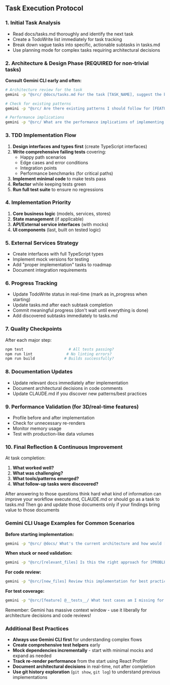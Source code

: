 ## Task Execution Protocol

### 1. Initial Task Analysis
- Read docs/tasks.md thoroughly and identify the next task
- Create a TodoWrite list immediately for task tracking
- Break down vague tasks into specific, actionable subtasks in tasks.md
- Use planning mode for complex tasks requiring architectural decisions

### 2. Architecture & Design Phase (REQUIRED for non-trivial tasks)
**Consult Gemini CLI early and often:**
```bash
# Architecture review for the task
gemini -p "@src/ @docs/tasks.md For the task [TASK_NAME], suggest the best architecture approach"

# Check for existing patterns
gemini -p "@src/ Are there existing patterns I should follow for [FEATURE]?"

# Performance implications
gemini -p "@src/ What are the performance implications of implementing [FEATURE]?"
```

### 3. TDD Implementation Flow
1. **Design interfaces and types first** (create TypeScript interfaces)
2. **Write comprehensive failing tests** covering:
   - Happy path scenarios
   - Edge cases and error conditions
   - Integration points
   - Performance benchmarks (for critical paths)
3. **Implement minimal code** to make tests pass
4. **Refactor** while keeping tests green
5. **Run full test suite** to ensure no regressions

### 4. Implementation Priority
1. **Core business logic** (models, services, stores)
2. **State management** (if applicable)
3. **API/External service interfaces** (with mocks)
4. **UI components** (last, built on tested logic)

### 5. External Services Strategy
- Create interfaces with full TypeScript types
- Implement mock versions for testing
- Add "proper implementation" tasks to roadmap
- Document integration requirements

### 6. Progress Tracking
- Update TodoWrite status in real-time (mark as in_progress when starting)
- Update tasks.md after each subtask completion
- Commit meaningful progress (don't wait until everything is done)
- Add discovered subtasks immediately to tasks.md

### 7. Quality Checkpoints
After each major step:
```bash
npm test                    # All tests passing?
npm run lint               # No linting errors?
npm run build             # Builds successfully?
```

### 8. Documentation Updates
- Update relevant docs immediately after implementation
- Document architectural decisions in code comments
- Update CLAUDE.md if you discover new patterns/best practices

### 9. Performance Validation (for 3D/real-time features)
- Profile before and after implementation
- Check for unnecessary re-renders
- Monitor memory usage
- Test with production-like data volumes

### 10. Final Reflection & Continuous Improvement
At task completion:
1. **What worked well?**  
2. **What was challenging?**  
3. **What tools/patterns emerged?** 
4. **What follow-up tasks were discovered?**  

After answering to those questions think hard what kind of information can improve your workflow execute.md, CLAUDE.md or should go as a task to tasks.md
Then go and update those documents only if your findings bring value to those documents

### Gemini CLI Usage Examples for Common Scenarios

**Before starting implementation:**
```bash
gemini -p "@src/ @docs/ What's the current architecture and how would [NEW_FEATURE] best fit?"
```

**When stuck or need validation:**
```bash
gemini -p "@src/[relevant_files] Is this the right approach for [PROBLEM]? Suggest alternatives."
```

**For code review:**
```bash
gemini -p "@src/[new_files] Review this implementation for best practices and potential issues"
```

**For test coverage:**
```bash
gemini -p "@src/[feature] @__tests__/ What test cases am I missing for complete coverage?"
```

Remember: Gemini has massive context window - use it liberally for architecture decisions and code reviews!

### Additional Best Practices 
- **Always use Gemini CLI first** for understanding complex flows
- **Create comprehensive test helpers** early  
- **Mock dependencies incrementally** - start with minimal mocks and expand as needed
- **Track re-render performance** from the start using React Profiler
- **Document architectural decisions** in real-time, not after completion
- **Use git history exploration** (`git show`, `git log`) to understand previous implementations